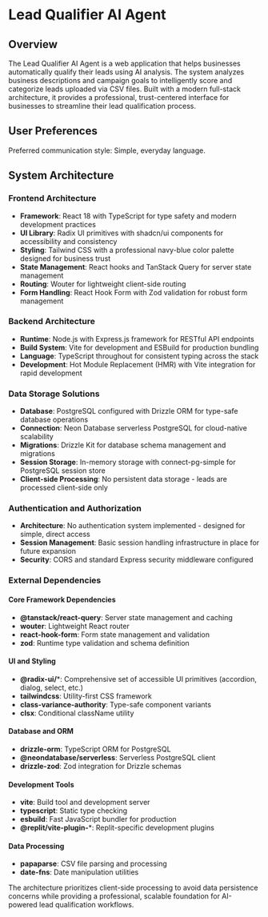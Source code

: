 # Lead Qualifier AI Agent

## Overview

The Lead Qualifier AI Agent is a web application that helps businesses automatically qualify their leads using AI analysis. The system analyzes business descriptions and campaign goals to intelligently score and categorize leads uploaded via CSV files. Built with a modern full-stack architecture, it provides a professional, trust-centered interface for businesses to streamline their lead qualification process.

## User Preferences

Preferred communication style: Simple, everyday language.

## System Architecture

### Frontend Architecture
- **Framework**: React 18 with TypeScript for type safety and modern development practices
- **UI Library**: Radix UI primitives with shadcn/ui components for accessibility and consistency
- **Styling**: Tailwind CSS with a professional navy-blue color palette designed for business trust
- **State Management**: React hooks and TanStack Query for server state management
- **Routing**: Wouter for lightweight client-side routing
- **Form Handling**: React Hook Form with Zod validation for robust form management

### Backend Architecture
- **Runtime**: Node.js with Express.js framework for RESTful API endpoints
- **Build System**: Vite for development and ESBuild for production bundling
- **Language**: TypeScript throughout for consistent typing across the stack
- **Development**: Hot Module Replacement (HMR) with Vite integration for rapid development

### Data Storage Solutions
- **Database**: PostgreSQL configured with Drizzle ORM for type-safe database operations
- **Connection**: Neon Database serverless PostgreSQL for cloud-native scalability
- **Migrations**: Drizzle Kit for database schema management and migrations
- **Session Storage**: In-memory storage with connect-pg-simple for PostgreSQL session store
- **Client-side Processing**: No persistent data storage - leads are processed client-side only

### Authentication and Authorization
- **Architecture**: No authentication system implemented - designed for simple, direct access
- **Session Management**: Basic session handling infrastructure in place for future expansion
- **Security**: CORS and standard Express security middleware configured

### External Dependencies

#### Core Framework Dependencies
- **@tanstack/react-query**: Server state management and caching
- **wouter**: Lightweight React router
- **react-hook-form**: Form state management and validation
- **zod**: Runtime type validation and schema definition

#### UI and Styling
- **@radix-ui/***: Comprehensive set of accessible UI primitives (accordion, dialog, select, etc.)
- **tailwindcss**: Utility-first CSS framework
- **class-variance-authority**: Type-safe component variants
- **clsx**: Conditional className utility

#### Database and ORM
- **drizzle-orm**: TypeScript ORM for PostgreSQL
- **@neondatabase/serverless**: Serverless PostgreSQL client
- **drizzle-zod**: Zod integration for Drizzle schemas

#### Development Tools
- **vite**: Build tool and development server
- **typescript**: Static type checking
- **esbuild**: Fast JavaScript bundler for production
- **@replit/vite-plugin-***: Replit-specific development plugins

#### Data Processing
- **papaparse**: CSV file parsing and processing
- **date-fns**: Date manipulation utilities

The architecture prioritizes client-side processing to avoid data persistence concerns while providing a professional, scalable foundation for AI-powered lead qualification workflows.